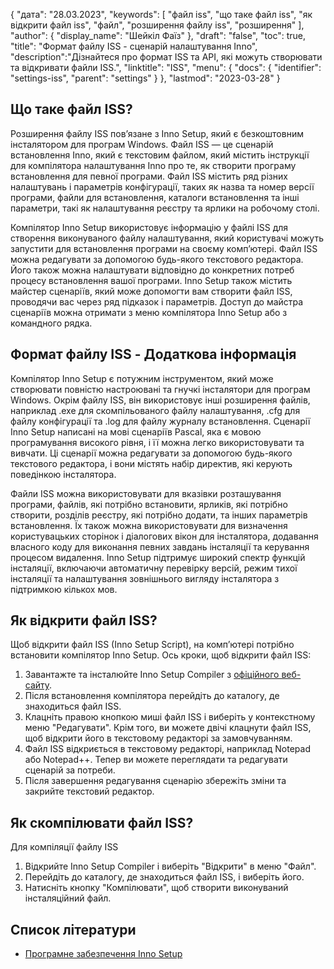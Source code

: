 {
"дата": "28.03.2023",
  "keywords": [
"файл iss",
"що таке файл iss",
"як відкрити файл iss",
"файл",
"розширення файлу iss",
"розширення"
],
  "author": {
"display_name": "Шейкіл Фаїз"
},
"draft": "false",
"toc": true,
"title": "Формат файлу ISS - сценарій налаштування Inno",
  "description":"Дізнайтеся про формат ISS та API, які можуть створювати та відкривати файли ISS.",
"linktitle": "ISS",
  "menu": {
    "docs": {
      "identifier": "settings-iss",
      "parent": "settings"
}
},
"lastmod": "2023-03-28"
}

## Що таке файл ISS?

Розширення файлу ISS пов’язане з Inno Setup, який є безкоштовним інсталятором для програм Windows. Файл ISS — це сценарій встановлення Inno, який є текстовим файлом, який містить інструкції для компілятора налаштування Inno про те, як створити програму встановлення для певної програми. Файл ISS містить ряд різних налаштувань і параметрів конфігурації, таких як назва та номер версії програми, файли для встановлення, каталоги встановлення та інші параметри, такі як налаштування реєстру та ярлики на робочому столі.

Компілятор Inno Setup використовує інформацію у файлі ISS для створення виконуваного файлу налаштування, який користувачі можуть запустити для встановлення програми на своєму комп’ютері. Файл ISS можна редагувати за допомогою будь-якого текстового редактора. Його також можна налаштувати відповідно до конкретних потреб процесу встановлення вашої програми. Inno Setup також містить майстер сценаріїв, який може допомогти вам створити файл ISS, проводячи вас через ряд підказок і параметрів. Доступ до майстра сценаріїв можна отримати з меню компілятора Inno Setup або з командного рядка.

## Формат файлу ISS - Додаткова інформація

Компілятор Inno Setup є потужним інструментом, який може створювати повністю настроювані та гнучкі інсталятори для програм Windows. Окрім файлу ISS, він використовує інші розширення файлів, наприклад .exe для скомпільованого файлу налаштування, .cfg для файлу конфігурації та .log для файлу журналу встановлення. Сценарії Inno Setup написані на мові сценаріїв Pascal, яка є мовою програмування високого рівня, і її можна легко використовувати та вивчати. Ці сценарії можна редагувати за допомогою будь-якого текстового редактора, і вони містять набір директив, які керують поведінкою інсталятора.

Файли ISS можна використовувати для вказівки розташування програми, файлів, які потрібно встановити, ярликів, які потрібно створити, розділів реєстру, які потрібно додати, та інших параметрів встановлення. Їх також можна використовувати для визначення користувацьких сторінок і діалогових вікон для інсталятора, додавання власного коду для виконання певних завдань інсталяції та керування процесом видалення. Inno Setup підтримує широкий спектр функцій інсталяції, включаючи автоматичну перевірку версій, режим тихої інсталяції та налаштування зовнішнього вигляду інсталятора з підтримкою кількох мов.

## Як відкрити файл ISS?

Щоб відкрити файл ISS (Inno Setup Script), на комп’ютері потрібно встановити компілятор Inno Setup. Ось кроки, щоб відкрити файл ISS:

1. Завантажте та інсталюйте Inno Setup Compiler з [офіційного веб-сайту](https://jrsoftware.org/isdl.php).
2. Після встановлення компілятора перейдіть до каталогу, де знаходиться файл ISS.
3. Клацніть правою кнопкою миші файл ISS і виберіть у контекстному меню "Редагувати". Крім того, ви можете двічі клацнути файл ISS, щоб відкрити його в текстовому редакторі за замовчуванням.
4. Файл ISS відкриється в текстовому редакторі, наприклад Notepad або Notepad++. Тепер ви можете переглядати та редагувати сценарій за потреби.
5. Після завершення редагування сценарію збережіть зміни та закрийте текстовий редактор.

## Як скомпілювати файл ISS?

Для компіляції файлу ISS

1. Відкрийте Inno Setup Compiler і виберіть "Відкрити" в меню "Файл".
2. Перейдіть до каталогу, де знаходиться файл ISS, і виберіть його.
3. Натисніть кнопку "Компілювати", щоб створити виконуваний інсталяційний файл.

## Список літератури
* [Програмне забезпечення Inno Setup](https://jrsoftware.org/isdl.php)

